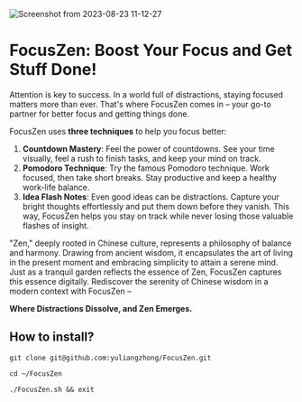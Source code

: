 ![Screenshot from 2023-08-23 11-12-27](https://github.com/yuliangzhong/FocusZen/assets/39910677/6570eec9-105c-4556-9bf0-6c61523f7f1d)

# FocusZen: Boost Your Focus and Get Stuff Done!

Attention is key to success. In a world full of distractions, staying focused matters more than ever. That's where FocusZen comes in – your go-to partner for better focus and getting things done.

FocusZen uses **three techniques** to help you focus better:

1. **Countdown Mastery**: Feel the power of countdowns. See your time visually, feel a rush to finish tasks, and keep your mind on track.
2. **Pomodoro Technique**: Try the famous Pomodoro technique. Work focused, then take short breaks. Stay productive and keep a healthy work-life balance.
3. **Idea Flash Notes**: Even good ideas can be distractions. Capture your bright thoughts effortlessly and put them down before they vanish. This way, FocusZen helps you stay on track while never losing those valuable flashes of insight.

"Zen," deeply rooted in Chinese culture, represents a philosophy of balance and harmony. Drawing from ancient wisdom, it encapsulates the art of living in the present moment and embracing simplicity to attain a serene mind. Just as a tranquil garden reflects the essence of Zen, FocusZen captures this essence digitally. Rediscover the serenity of Chinese wisdom in a modern context with FocusZen – 

**Where Distractions Dissolve, and Zen Emerges.**

## How to install?
```git clone git@github.com:yuliangzhong/FocusZen.git```

```cd ~/FocusZen```

```./FocusZen.sh && exit```
